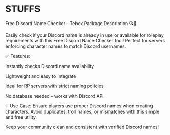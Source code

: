 # STUFFS
Free Discord Name Checker – Tebex Package Description 🔍💬

Easily check if your Discord name is already in use or available for roleplay requirements with this Free Discord Name Checker tool! Perfect for servers enforcing character names to match Discord usernames.

✅ Features:

Instantly checks Discord name availability

Lightweight and easy to integrate

Ideal for RP servers with strict naming policies

No database needed – works with Discord API

💡 Use Case:
Ensure players use proper Discord names when creating characters. Avoid duplicates, troll names, or mismatches with this simple and free utility.

Keep your community clean and consistent with verified Discord names!
